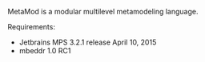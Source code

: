 MetaMod is a modular multilevel metamodeling language.

Requirements:
- Jetbrains MPS 3.2.1 release April 10, 2015
- mbeddr 1.0 RC1
